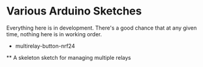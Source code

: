 # Various Arduino Sketches

Everything here is in development.
There's a good chance that at any given time, nothing here is in working order.

* multirelay-button-nrf24

** A skeleton sketch for managing multiple relays
